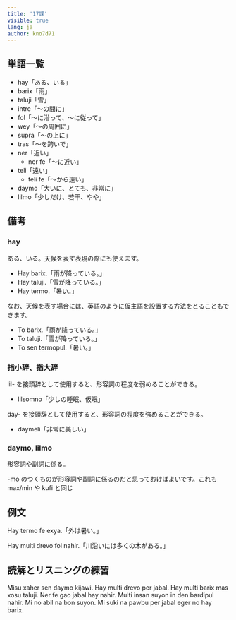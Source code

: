 ```yaml
---
title: '17課'
visible: true
lang: ja
author: kno7d71
---
```


## 単語一覧

- hay「ある、いる」
- barix「雨」
- taluji「雪」
- intre「〜の間に」
- fol「〜に沿って、〜に従って」
- wey「〜の周囲に」
- supra「〜の上に」
- tras「〜を跨いで」
- ner「近い」
	- ner fe「〜に近い」
- teli「遠い」
	- teli fe「〜から遠い」
- daymo「大いに、とても、非常に」
- lilmo「少しだけ、若干、やや」

## 備考

### hay

ある、いる。天候を表す表現の際にも使えます。

- Hay barix.「雨が降っている。」
- Hay taluji.「雪が降っている。」
- Hay termo.「暑い。」

なお、天候を表す場合には、英語のように仮主語を設置する方法をとることもできます。

- To barix.「雨が降っている。」
- To taluji.「雪が降っている。」
- To sen termopul.「暑い。」

### 指小辞、指大辞

lil- を接頭辞として使用すると、形容詞の程度を弱めることができる。

- lilsomno「少しの睡眠、仮眠」

day- を接頭辞として使用すると、形容詞の程度を強めることができる。

- daymeli「非常に美しい」

### daymo, lilmo

形容詞や副詞に係る。

-mo のつくものが形容詞や副詞に係るのだと思っておけばよいです。これも max/min や kufi と同じ

## 例文

Hay termo fe exya.「外は暑い。」

Hay multi drevo fol nahir.「川沿いには多くの木がある。」

## 読解とリスニングの練習

Misu xaher sen daymo kijawi. Hay multi drevo per jabal. Hay multi barix mas xosu taluji. Ner fe gao jabal hay nahir. Multi insan suyon in den bardipul nahir. Mi no abil na bon suyon. Mi suki na pawbu per jabal eger no hay barix. 
